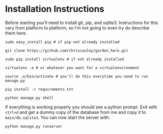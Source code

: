 # Installation Instructions

Before starting you'll need to install git, pip, and sqlite3. Instructions for this vary from platform to platform, so I'm not going to even try do describe them here.

```
sudo easy_install pip # if pip not already installed

git clone https://github.com/chriscauley/garden_hero.git

sudo pip install virtualenv # if not already installed

virtualenv .e # or whatever you want for a virtualenvironment

source .e/bin/activate # you'll do this everytime you need to run manage.py

pip install -r requirements.txt

python manage.py shell
```

If everything is working properly you should see a python prompt. Exit with `ctrl+d` and get a dummy copy of the database from me and copy it to `main/db.sqlite3`. You can now start the server with:

`python manage.py runserver`
